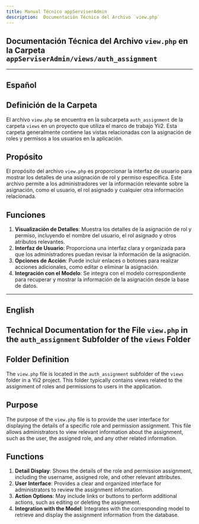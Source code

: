 ```yaml
---
title: Manual Técnico appServiserAdmin
description:  Documentación Técnica del Archivo `view.php`
---
```


## Documentación Técnica del Archivo `view.php` en la Carpeta `appServiserAdmin/views/auth_assignment`

---

## Español

## Definición de la Carpeta
El archivo `view.php` se encuentra en la subcarpeta `auth_assignment` de la carpeta `views` en un proyecto que utiliza el marco de trabajo Yii2. Esta carpeta generalmente contiene las vistas relacionadas con la asignación de roles y permisos a los usuarios en la aplicación.

## Propósito
El propósito del archivo `view.php` es proporcionar la interfaz de usuario para mostrar los detalles de una asignación de rol y permiso específica. Este archivo permite a los administradores ver la información relevante sobre la asignación, como el usuario, el rol asignado y cualquier otra información relacionada.

## Funciones
1. **Visualización de Detalles**: Muestra los detalles de la asignación de rol y permiso, incluyendo el nombre del usuario, el rol asignado y otros atributos relevantes.
2. **Interfaz de Usuario**: Proporciona una interfaz clara y organizada para que los administradores puedan revisar la información de la asignación.
3. **Opciones de Acción**: Puede incluir enlaces o botones para realizar acciones adicionales, como editar o eliminar la asignación.
4. **Integración con el Modelo**: Se integra con el modelo correspondiente para recuperar y mostrar la información de la asignación desde la base de datos.

---

## English

## Technical Documentation for the File `view.php` in the `auth_assignment` Subfolder of the `views` Folder

## Folder Definition
The `view.php` file is located in the `auth_assignment` subfolder of the `views` folder in a Yii2 project. This folder typically contains views related to the assignment of roles and permissions to users in the application.

## Purpose
The purpose of the `view.php` file is to provide the user interface for displaying the details of a specific role and permission assignment. This file allows administrators to view relevant information about the assignment, such as the user, the assigned role, and any other related information.

## Functions
1. **Detail Display**: Shows the details of the role and permission assignment, including the username, assigned role, and other relevant attributes.
2. **User Interface**: Provides a clear and organized interface for administrators to review the assignment information.
3. **Action Options**: May include links or buttons to perform additional actions, such as editing or deleting the assignment.
4. **Integration with the Model**: Integrates with the corresponding model to retrieve and display the assignment information from the database.